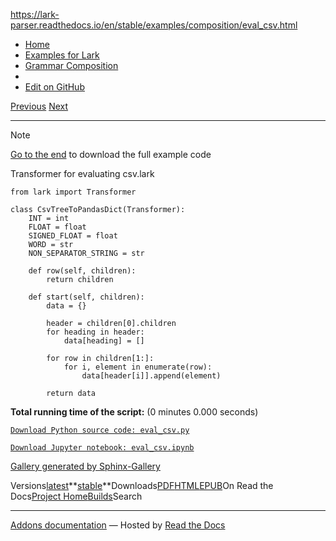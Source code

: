https://lark-parser.readthedocs.io/en/stable/examples/composition/eval_csv.html

- [Home](https://lark-parser.readthedocs.io/en/stable/index.html)
- [Examples for Lark](https://lark-parser.readthedocs.io/en/stable/examples/index.html)
- [Grammar Composition](https://lark-parser.readthedocs.io/en/stable/examples/composition/index.html)
- <no title>
- [Edit on GitHub](https://github.com/lark-parser/lark/blob/acfe33d943a1310f3ca26145eb2896bc5c4955c9/docs/examples/composition/eval_csv.rst)

[Previous](https://lark-parser.readthedocs.io/en/stable/examples/composition/eval_json.html "<no title>") [Next](https://lark-parser.readthedocs.io/en/stable/examples/composition/main.html "Grammar Composition")

* * *

Note

[Go to the end](https://lark-parser.readthedocs.io/en/stable/examples/composition/eval_csv.html#sphx-glr-download-examples-composition-eval-csv-py)
to download the full example code

Transformer for evaluating csv.lark

```
from lark import Transformer

class CsvTreeToPandasDict(Transformer):
    INT = int
    FLOAT = float
    SIGNED_FLOAT = float
    WORD = str
    NON_SEPARATOR_STRING = str

    def row(self, children):
        return children

    def start(self, children):
        data = {}

        header = children[0].children
        for heading in header:
            data[heading] = []

        for row in children[1:]:
            for i, element in enumerate(row):
                data[header[i]].append(element)

        return data

```

**Total running time of the script:** (0 minutes 0.000 seconds)

[`Download Python source code: eval_csv.py`](https://lark-parser.readthedocs.io/en/stable/_downloads/47174f1088585b541b7296c461639c79/eval_csv.py)

[`Download Jupyter notebook: eval_csv.ipynb`](https://lark-parser.readthedocs.io/en/stable/_downloads/de026e34f2e30342f31740044e683d7b/eval_csv.ipynb)

[Gallery generated by Sphinx-Gallery](https://sphinx-gallery.github.io/)

Versions[latest](https://lark-parser.readthedocs.io/en/latest/examples/composition/eval_csv.html)**[stable](https://lark-parser.readthedocs.io/en/stable/examples/composition/eval_csv.html)**Downloads[PDF](https://lark-parser.readthedocs.io/_/downloads/en/stable/pdf/)[HTML](https://lark-parser.readthedocs.io/_/downloads/en/stable/htmlzip/)[EPUB](https://lark-parser.readthedocs.io/_/downloads/en/stable/epub/)On Read the Docs[Project Home](https://app.readthedocs.org/projects/lark-parser/?utm_source=lark-parser&utm_content=flyout)[Builds](https://app.readthedocs.org/projects/lark-parser/builds/?utm_source=lark-parser&utm_content=flyout)Search

* * *

[Addons documentation](https://docs.readthedocs.io/page/addons.html?utm_source=lark-parser&utm_content=flyout) ― Hosted by
[Read the Docs](https://about.readthedocs.com/?utm_source=lark-parser&utm_content=flyout)